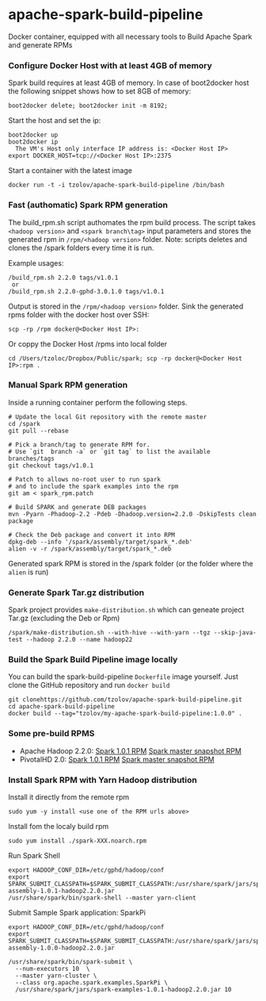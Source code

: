 apache-spark-build-pipeline
===========================

Docker container, equipped with all necessary tools to Build Apache Spark and generate RPMs

### Configure Docker Host with at least 4GB of memory
Spark build requires at least 4GB of memory. In case of boot2docker host the following 
snippet shows how to set 8GB of memory:

    boot2docker delete; boot2docker init -m 8192; 

Start the host and set the ip:

    boot2docker up 
    boot2docker ip
      The VM's Host only interface IP address is: <Docker Host IP>
    export DOCKER_HOST=tcp://<Docker Host IP>:2375
    
Start a container with the latest image

    docker run -t -i tzolov/apache-spark-build-pipeline /bin/bash

### Fast (authomatic) Spark RPM generation
The build_rpm.sh script authomates the rpm build process. The script takes `<hadoop version>` and `<spark branch\tag>` 
input parameters and stores the generated rpm in `/rpm/<hadoop version>` folder.
Note: scripts deletes and clones the /spark folders every time it is run.

Example usages:

    /build_rpm.sh 2.2.0 tags/v1.0.1 
     or  
    /build_rpm.sh 2.2.0-gphd-3.0.1.0 tags/v1.0.1
    
Output is stored in the `/rpm/<hadoop version>` folder. Sink the generated rpms folder with the docker host
over SSH: 

    scp -rp /rpm docker@<Docker Host IP>: 

Or coppy the Docker Host /rpms into local folder

    cd /Users/tzoloc/Dropbox/Public/spark; scp -rp docker@<Docker Host IP>:rpm .
    
### Manual Spark RPM generation 
Inside a running container perform the following steps.

    # Update the local Git repository with the remote master
    cd /spark
    git pull --rebase

    # Pick a branch/tag to generate RPM for. 
    # Use `git  branch -a` or `git tag` to list the available branches/tags
    git checkout tags/v1.0.1

    # Patch to allows no-root user to run spark 
    # and to include the spark examples into the rpm
    git am < spark_rpm.patch

    # Build SPARK and generate DEB packages
    mvn -Pyarn -Phadoop-2.2 -Pdeb -Dhadoop.version=2.2.0 -DskipTests clean package

    # Check the Deb package and convert it into RPM
    dpkg-deb --info '/spark/assembly/target/spark_*.deb'
    alien -v -r /spark/assembly/target/spark_*.deb 

Generated spark RPM is stored in the /spark folder (or the folder where the `alien` is run)

### Generate Spark Tar.gz distribution 
Spark project provides `make-distribution.sh` which can geneate project Tar.gz (excluding the Deb or Rpm)

    /spark/make-distribution.sh --with-hive --with-yarn --tgz --skip-java-test --hadoop 2.2.0 --name hadoop22

### Build the Spark Build Pipeline image locally
You can build the spark-build-pipeline `Dockerfile` image yourself. Just clone the GitHub repository and
run `docker build`
 
    git clonehttps://github.com/tzolov/apache-spark-build-pipeline.git
    cd apache-spark-build-pipeline
    docker build --tag="tzolov/my-apache-spark-build-pipeline:1.0.0" .

### Some pre-build RPMS

+ Apache Hadoop 2.2.0:
[Spark 1.0.1 RPM](https://dl.dropboxusercontent.com/u/79241625/spark/rpm/2.2.0/spark-1.0.1-3.noarch.rpm)
[Spark master snapshot RPM](https://dl.dropboxusercontent.com/u/79241625/spark/rpm/2.2.0-gphd-3.0.1.0/spark-1.0.1-1.noarch.rpm)
+ PivotalHD 2.0:
[Spark 1.0.1 RPM](https://dl.dropboxusercontent.com/u/79241625/spark/rpm/2.2.0/spark-1.1.0%2BSNAPSHOT-1.noarch.rpm) 
[Spark master snapshot RPM](https://dl.dropboxusercontent.com/u/79241625/spark/rpm/2.2.0-gphd-3.0.1.0/spark-1.1.0%2BSNAPSHOT-5.noarch.rpm) 


### Install Spark RPM with Yarn Hadoop distribution

Install it directly from the remote rpm

    sudo yum -y install <use one of the RPM urls above>

Install fom the localy build rpm
    
    sudo yum install ./spark-XXX.noarch.rpm

Run Spark Shell

    export HADOOP_CONF_DIR=/etc/gphd/hadoop/conf
    export SPARK_SUBMIT_CLASSPATH=$SPARK_SUBMIT_CLASSPATH:/usr/share/spark/jars/spark-assembly-1.0.1-hadoop2.2.0.jar
    /usr/share/spark/bin/spark-shell --master yarn-client
    
Submit Sample Spark application: SparkPi

    export HADOOP_CONF_DIR=/etc/gphd/hadoop/conf
    export SPARK_SUBMIT_CLASSPATH=$SPARK_SUBMIT_CLASSPATH:/usr/share/spark/jars/spark-assembly-1.0.0-hadoop2.2.0.jar

    /usr/share/spark/bin/spark-submit \ 
      --num-executors 10  \ 
      --master yarn-cluster \ 
      --class org.apache.spark.examples.SparkPi \
      /usr/share/spark/jars/spark-examples-1.0.1-hadoop2.2.0.jar 10

